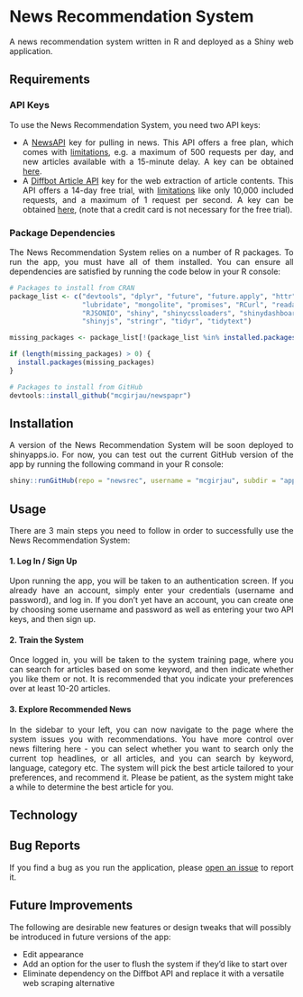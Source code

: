 
<!-- README.md is generated from README.Rmd. Please edit that file. -->

<div style="text-align: justify">

# News Recommendation System

A news recommendation system written in R and deployed as a Shiny web
application.

## Requirements

### API Keys

To use the News Recommendation System, you need two API keys:

  - A [NewsAPI](https://newsapi.org/) key for pulling in news. This API
    offers a free plan, which comes with
    [limitations](https://newsapi.org/pricing), e.g. a maximum of 500
    requests per day, and new articles available with a 15-minute delay.
    A key can be obtained [here](https://newsapi.org/register).
  - A [Diffbot Article
    API](https://www.diffbot.com/products/automatic/#article) key for
    the web extraction of article contents. This API offers a 14-day
    free trial, with [limitations](https://www.diffbot.com/pricing/)
    like only 10,000 included requests, and a maximum of 1 request per
    second. A key can be obtained
    [here](https://www.diffbot.com/plans/trial), (note that a credit
    card is not necessary for the free trial).

### Package Dependencies

The News Recommendation System relies on a number of R packages. To run
the app, you must have all of them installed. You can ensure all
dependencies are satisfied by running the code below in your R console:

``` r
# Packages to install from CRAN
package_list <- c("devtools", "dplyr", "future", "future.apply", "httr", 
                  "lubridate", "mongolite", "promises", "RCurl", "readability", 
                  "RJSONIO", "shiny", "shinycssloaders", "shinydashboard", 
                  "shinyjs", "stringr", "tidyr", "tidytext")

missing_packages <- package_list[!(package_list %in% installed.packages()[ , "Package"])]

if (length(missing_packages) > 0) {
  install.packages(missing_packages)
}

# Packages to install from GitHub
devtools::install_github("mcgirjau/newspapr")
```

## Installation

A version of the News Recommendation System will be soon deployed to
shinyapps.io. For now, you can test out the current GitHub version of
the app by running the following command in your R console:

``` r
shiny::runGitHub(repo = "newsrec", username = "mcgirjau", subdir = "app/")
```

## Usage

There are 3 main steps you need to follow in order to successfully use
the News Recommendation System:

#### 1\. Log In / Sign Up

Upon running the app, you will be taken to an authentication screen. If
you already have an account, simply enter your credentials (username and
password), and log in. If you don’t yet have an account, you can create
one by choosing some username and password as well as entering your two
API keys, and then sign up.

#### 2\. Train the System

Once logged in, you will be taken to the system training page, where you
can search for articles based on some keyword, and then indicate whether
you like them or not. It is recommended that you indicate your
preferences over at least 10-20 articles.

#### 3\. Explore Recommended News

In the sidebar to your left, you can now navigate to the page where the
system issues you with recommendations. You have more control over news
filtering here - you can select whether you want to search only the
current top headlines, or all articles, and you can search by keyword,
language, category etc. The system will pick the best article tailored
to your preferences, and recommend it. Please be patient, as the system
might take a while to determine the best article for you.

## Technology

## Bug Reports

If you find a bug as you run the application, please [open an
issue](https://github.com/mcgirjau/newsrec/issues) to report it.

</div>

## Future Improvements

The following are desirable new features or design tweaks that will
possibly be introduced in future versions of the app:

  - Edit appearance
  - Add an option for the user to flush the system if they’d like to
    start over
  - Eliminate dependency on the Diffbot API and replace it with a
    versatile web scraping alternative
